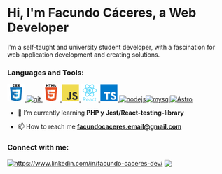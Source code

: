 <h1 align="left">Hi, I'm Facundo Cáceres, a Web Developer</h1>


<p align="left">I'm a self-taught and university student developer, with a fascination for web application development and creating solutions.<p>

<h3 align="left">Languages and Tools:</h3>
<p align="left"> <a href="https://www.w3schools.com/css/" target="_blank" rel="noreferrer"> <img src="https://raw.githubusercontent.com/devicons/devicon/master/icons/css3/css3-original-wordmark.svg" alt="css3" width="40" height="40"/> </a> <a href="https://git-scm.com/" target="_blank" rel="noreferrer"> <img src="https://www.vectorlogo.zone/logos/git-scm/git-scm-icon.svg" alt="git" width="40" height="40"/> </a> <a href="https://www.w3.org/html/" target="_blank" rel="noreferrer"> <img src="https://raw.githubusercontent.com/devicons/devicon/master/icons/html5/html5-original-wordmark.svg" alt="html5" width="40" height="40"/> </a> <a href="https://developer.mozilla.org/en-US/docs/Web/JavaScript" target="_blank" rel="noreferrer"> <img src="https://raw.githubusercontent.com/devicons/devicon/master/icons/javascript/javascript-original.svg" alt="javascript" width="40" height="40"/> </a> <a href="https://reactjs.org/" target="_blank" rel="noreferrer"> <img src="https://raw.githubusercontent.com/devicons/devicon/master/icons/react/react-original-wordmark.svg" alt="react" width="40" height="40"/> </a> <a href="https://www.typescriptlang.org/" target="_blank" rel="noreferrer"> <img src="https://raw.githubusercontent.com/devicons/devicon/master/icons/typescript/typescript-original.svg" alt="typescript" width="40" height="40"/> </a><a href='https://nodejs.org/en/about' target="_blank" rel="noreferrer"> <img src="https://icongr.am/devicon/nodejs-original-wordmark.svg?size=128&color=currentColor" alt="nodejs" width="70" height="70"/></a><a href='https://www.mysql.com' target='_blank' rel='noreferrer'><img src='https://icongr.am/devicon/mysql-plain-wordmark.svg?size=53&color=2585c1' alt='mysql' width="70" height="70" /></a><a href='https://astro.build' target='_blank' rel='noreferrer'><img src='https://astro.build/assets/press/astro-logo-dark.svg' alt='Astro' width="70" height="70" /></a></p>

- 🌱 I’m currently learning **PHP y Jest/React-testing-library**



- 📫 How to reach me **facundocaceres.email@gmail.com**

<h3 align="left">Connect with me:</h3>
<p align="left">
<a href="https://linkedin.com/in/https://www.linkedin.com/in/facundo-caceres-dev/" target="blank"><img align="center" src="https://raw.githubusercontent.com/rahuldkjain/github-profile-readme-generator/master/src/images/icons/Social/linked-in-alt.svg" alt="https://www.linkedin.com/in/facundo-caceres-dev/" height="30" width="40" /></a>
<a href="https://twitter.com/FCaceres15" target="blank"> <img align="center"  src="https://icongr.am/devicon/twitter-original.svg?size=33&color=currentColor" /> </a>
</p>
